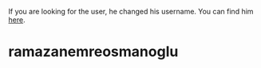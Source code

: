 If you are looking for the user, he changed his username. You can find him [here](https://github.com/reo6).

# ramazanemreosmanoglu

